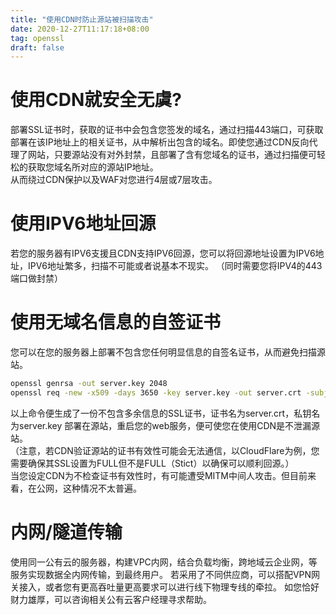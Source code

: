 ```yaml
---
title: "使用CDN时防止源站被扫描攻击"
date: 2020-12-27T11:17:18+08:00
tag: openssl
draft: false
---
```

# 使用CDN就安全无虞?  
部署SSL证书时，获取的证书中会包含您签发的域名，通过扫描443端口，可获取部署在该IP地址上的相关证书，从中解析出包含的域名。即使您通过CDN反向代理了网站，只要源站没有对外封禁，且部署了含有您域名的证书，通过扫描便可轻松的获取您域名所对应的源站IP地址。  
从而绕过CDN保护以及WAF对您进行4层或7层攻击。  
# 使用IPV6地址回源  
若您的服务器有IPV6支援且CDN支持IPV6回源，您可以将回源地址设置为IPV6地址，IPV6地址繁多，扫描不可能或者说基本不现实。
（同时需要您将IPV4的443端口做封禁）
# 使用无域名信息的自签证书  
您可以在您的服务器上部署不包含您任何明显信息的自签名证书，从而避免扫描源站。
```bash
openssl genrsa -out server.key 2048  
openssl req -new -x509 -days 3650 -key server.key -out server.crt -subj "/C=/ST=/L=/O=/OU=/CN="  
```  
以上命令便生成了一份不包含多余信息的SSL证书，证书名为server.crt，私钥名为server.key 部署在源站，重启您的web服务，便可使您在使用CDN是不泄漏源站。  
（注意，若CDN验证源站的证书有效性可能会无法通信，以CloudFlare为例，您需要确保其SSL设置为FULL但不是FULL（Stict）以确保可以顺利回源。）  
当您设定CDN为不检查证书有效性时，有可能遭受MITM中间人攻击。但目前来看，在公网，这种情况不太普遍。  
# 内网/隧道传输  
使用同一公有云的服务器，构建VPC内网，结合负载均衡，跨地域云企业网，等服务实现数据全内网传输，到最终用户。
若采用了不同供应商，可以搭配VPN网关接入，或者您有更高吞吐量更高要求可以进行线下物理专线的牵拉。
如您恰好财力雄厚，可以咨询相关公有云客户经理寻求帮助。
